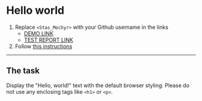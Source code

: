 # Hello world
1. Replace `<Stas_Mochyr>` with your Github username in the links
    - [DEMO LINK](https://delenjer.github.io/layout_hello-world/) <br>
    - [TEST REPORT LINK](https://delenjer.github.io/layout_hello-world/report/html_report/)
2. Follow [this instructions](https://mate-academy.github.io/layout_task-guideline/)
___

## The task 
Display the "Hello, world!" text with the default browser styling. Please do not 
use any enclosing tags like `<h1>` or `<p>`.
